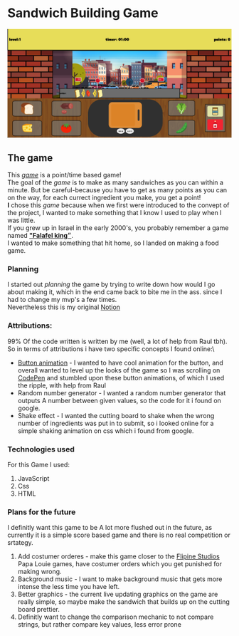 # Sandwich Building Game
![game main screen screenshot](./assets/main-screen-shot.png)
## The game
This [_game_](link-to-game) is a point/time based game!\
The goal of the _game_ is to make as many sandwiches as you can within a minute. But be careful-because you have to get as many points as you can on the way, for each currect ingredient you make, you get a point!\
__I__ chose this _game_ because when we first were introduced to the convept of the project, I wanted to make something that I know I used to play when I was little.\
If you grew up in Israel in the early 2000's, you probably remember a game named [__"Falafel king״__](https://www.falafelgame.com/eng/falafel.html).\
I wanted to make something that hit home, so I landed on making a food game.
### Planning
I started out _planning_ the game by trying to write down how would I go about making it, which in the end came back to bite me in the ass. since I had to change my mvp's a few times.\
Nevertheless this is my original [Notion](https://www.notion.so/Unit-1-project-25363d523fef80ed9ca9d67f855eb1bb?source=copy_link)

### Attributions: 
99% Of the code written is written by me (well, a lot of help from Raul tbh). 
So in terms of attributions i have two specific concepts I found online:\
* [Button animation](https://codepen.io/ibrahim-anwar/pen/empJeja) - I wanted to have cool animation for the button, and overall wanted to level up the looks of the game so I was scrolling on [CodePen](https://codepen.io/) and stumbled upon these button animations, of which I used the ripple, with help from Raul
* Random number generator - I wanted a random number generator that outputs A number between given values, so the code for it i found on google.
* Shake effect - I wanted the cutting board to shake when the wrong number of ingredients was put in to submit, so i looked online for a simple shaking animation on css which i found from google.

### Technologies used
For this Game I used:
1. JavaScript
2. Css
3. HTML

### Plans for the future
I definitly want this game to be A lot more flushed out in the future, as currently it is a simple score based game and there is no real competition or srtategy.
1. Add costumer orderes - make this game closer to the [Flipine Studios](https://www.flipline.com/) Papa Louie games, have costumer orders which you get punished for making wrong.
2. Background music - I want to make background music that gets more intense the less time you have left.
3. Better graphics - the current live updating graphics on the game are really simple, so maybe make the sandwich that builds up on the cutting board prettier.
4. Definitly want to change the comparison mechanic to not compare strings, but rather compare key values, less error prone 
